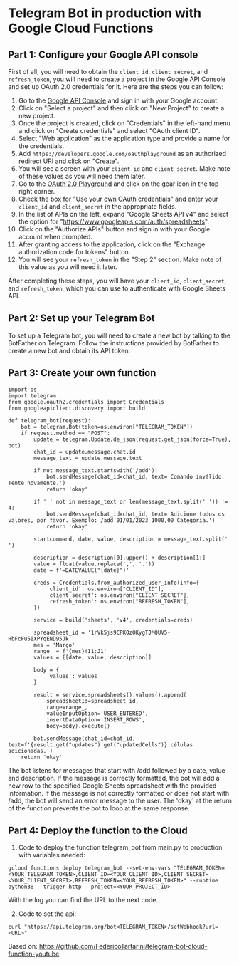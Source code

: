# Telegram Bot in production with Google Cloud Functions

## Part 1: Configure your Google API console
First of all, you will need to obtain the `client_id`, `client_secret`, and `refresh_token`, you will need to create a project in the Google API Console and set up OAuth 2.0 credentials for it. Here are the steps you can follow:

1. Go to the [Google API Console](https://console.developers.google.com/) and sign in with your Google account.
2. Click on "Select a project" and then click on "New Project" to create a new project.
3. Once the project is created, click on "Credentials" in the left-hand menu and click on "Create credentials" and select "OAuth client ID".
4. Select "Web application" as the application type and provide a name for the credentials.
5. Add `https://developers.google.com/oauthplayground` as an authorized redirect URI and click on "Create".
6. You will see a screen with your `client_id` and `client_secret`. Make note of these values as you will need them later.
7. Go to the [OAuth 2.0 Playground](https://developers.google.com/oauthplayground) and click on the gear icon in the top right corner.
8. Check the box for "Use your own OAuth credentials" and enter your `client_id` and `client_secret` in the appropriate fields.
9. In the list of APIs on the left, expand "Google Sheets API v4" and select the option for "https://www.googleapis.com/auth/spreadsheets".
10. Click on the "Authorize APIs" button and sign in with your Google account when prompted.
11. After granting access to the application, click on the "Exchange authorization code for tokens" button.
12. You will see your `refresh_token` in the "Step 2" section. Make note of this value as you will need it later.

After completing these steps, you will have your `client_id`, `client_secret`, and `refresh_token`, which you can use to authenticate with Google Sheets API.

## Part 2: Set up your Telegram Bot
To set up a Telegram bot, you will need to create a new bot by talking to the BotFather on Telegram. Follow the instructions provided by BotFather to create a new bot and obtain its API token.

## Part 3: Create your own function
```
import os
import telegram
from google.oauth2.credentials import Credentials
from googleapiclient.discovery import build

def telegram_bot(request):
    bot = telegram.Bot(token=os.environ["TELEGRAM_TOKEN"])
    if request.method == "POST":
        update = telegram.Update.de_json(request.get_json(force=True), bot)
        chat_id = update.message.chat.id
        message_text = update.message.text
        
        if not message_text.startswith('/add'):
            bot.sendMessage(chat_id=chat_id, text='Comando inválido. Tente novamente.')
            return 'okay'
            
        if ' ' not in message_text or len(message_text.split(' ')) != 4:
            bot.sendMessage(chat_id=chat_id, text='Adicione todos os valores, por favor. Exemplo: /add 01/01/2023 1000,00 Categoria.')
            return 'okay'
            
        startcommand, date, value, description = message_text.split(' ')

        description = description[0].upper() + description[1:]
        value = float(value.replace(',', '.'))
        date = f'=DATEVALUE("{date}")'
        
        creds = Credentials.from_authorized_user_info(info={
            'client_id': os.environ["CLIENT_ID"],
            'client_secret': os.environ["CLIENT_SECRET"],
            'refresh_token': os.environ["REFRESH_TOKEN"],
        })

        service = build('sheets', 'v4', credentials=creds)

        spreadsheet_id = '1rVk5js9CPKOz0KygTJMQUV5-HbFcFu5IXPYqEND95Jk'
        mes = 'Março'
        range_ = f'{mes}!I1:J1'
        values = [[date, value, description]]

        body = {
            'values': values
        }

        result = service.spreadsheets().values().append(
            spreadsheetId=spreadsheet_id,
            range=range_,
            valueInputOption='USER_ENTERED',
            insertDataOption='INSERT_ROWS',
            body=body).execute()

        bot.sendMessage(chat_id=chat_id, text=f'{result.get("updates").get("updatedCells")} células adicionadas.')
    return 'okay'
```

The bot listens for messages that start with /add followed by a date, value and description. If the message is correctly formatted, the bot will add a new row to the specified Google Sheets spreadsheet with the provided information. If the message is not correctly formatted or does not start with /add, the bot will send an error message to the user. The 'okay' at the return of the function prevents the bot to loop at the same response.

## Part 4: Deploy the function to the Cloud

1. Code to deploy the function telegram_bot from main.py to production with variables needed:

```gcloud functions deploy telegram_bot --set-env-vars "TELEGRAM_TOKEN=<YOUR_TELEGRAM_TOKEN>,CLIENT_ID=<YOUR_CLIENT_ID>,CLIENT_SECRET=<YOUR_CLIENT_SECRET>,REFRESH_TOKEN=<YOUR_REFRESH_TOKEN>" --runtime python38 --trigger-http --project=<YOUR_PROJECT_ID>```

With the log you can find the URL to the next code.

2. Code to set the api:

```curl "https://api.telegram.org/bot<TELEGRAM_TOKEN>/setWebhook?url=<URL>"```

Based on: https://github.com/FedericoTartarini/telegram-bot-cloud-function-youtube
